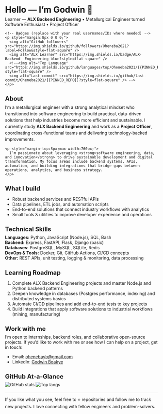 <!--
  GitHub Profile README Template (HTML)
  - Replace all placeholders (e.g., {{NAME}}, {{LOCATION}}) with your info.
  - This file is optimized to be converted into README.md (GitHub supports basic HTML inside Markdown README).
  - Suggested usage: save as README.md in your GitHub profile repository (repo named the same as your username).
-->

<!DOCTYPE html>
<html lang="en">
<head>
  <meta charset="utf-8">
  <meta name="viewport" content="width=device-width,initial-scale=1">
  <title>GitHub Profile — Godwin Boakye</title>
</head>
<body>

  <!-- Hero / Header -->
  <section id="hero" style="margin-bottom:18px;">
    <h1 style="font-size:28px;margin:0;">Hello — I’m <strong>Godwin</strong> 👋</h1>
    <p style="margin:6px 0 0 0;">Learner — <strong>ALX Backend Engineering</strong> • Metallurgical Engineer turned Software Enthusiast • Project Officer</p>

    <!-- Badges (replace with your real usernames/IDs where needed) -->
    <p style="margin:8px 0 0 0;">
      <img alt="GitHub followers" src="https://img.shields.io/github/followers/Oheneba2021?label=Follow&style=flat-square" />
      <img alt="ALX Learner" src="https://img.shields.io/badge/ALX-Backend--Engineering-blue?style=flat-square" />
      <!--<img alt="Top Language" src="https://img.shields.io/github/languages/top/Oheneba2021/{{PINNED_REPO}}?style=flat-square" />
      <img alt="Last commit" src="https://img.shields.io/github/last-commit/Oheneba2021/{{PINNED_REPO}}?style=flat-square" /> -->
    </p>
  </section>

  <!-- About / Summary -->
  <section id="about" style="margin-bottom:18px;">
    <h2 style="font-size:20px;margin-bottom:6px;">About</h2>
    <p style="margin:0;line-height:1.5;max-width:760px;">
      I’m a metallurgical engineer with a strong analytical mindset who transitioned into software engineering to build practical, data-driven solutions that help industries become more efficient and sustainable. I currently study <strong>ALX Backend Engineering</strong> and work as a <strong>Project Officer</strong>, coordinating cross-functional teams and delivering technology-backed improvements.
    </p>

    <p style="margin-top:8px;max-width:760px;">
      I’m passionate about leveraging <strong>software engineering, data, and innovation</strong> to drive sustainable development and digital transformation. My focus areas include backend systems, APIs, automation, and building integrations that bridge gaps between operations, analytics, and business strategy.
    </p>
  </section>

  <!-- What I Do / Focus Areas -->
  <section id="focus" style="margin-bottom:18px;">
    <h2 style="font-size:20px;margin-bottom:6px;">What I build</h2>
    <ul>
      <li>Robust backend services and RESTful APIs</li>
      <li>Data pipelines, ETL jobs, and automation scripts</li>
      <li>End-to-end solutions that connect industry workflows with analytics</li>
      <li>Small tools & utilities to improve developer experience and operations</li>
    </ul>
  </section>

  <!-- Skills (tech stack) -->
  <section id="skills" style="margin-bottom:18px;">
    <h2 style="font-size:20px;margin-bottom:6px;">Technical Skills</h2>
    <p style="margin:0;">
      <strong>Languages:</strong> Python, JavaScript (Node.js), SQL, Bash<br>
      <strong>Backend:</strong> Express, FastAPI, Flask, Django (basic)<br>
      <strong>Databases:</strong> PostgreSQL, MySQL, SQLite, Redis<br>
      <strong>DevOps & Tools:</strong> Docker, Git, GitHub Actions, CI/CD concepts<br>
      <strong>Other:</strong> REST APIs, unit testing, logging & monitoring, data processing
    </p>
  </section>

  <!-- Projects (template for showcasing) 
  <section id="projects" style="margin-bottom:18px;">
    <h2 style="font-size:20px;margin-bottom:6px;">Highlighted Projects</h2>

    <!-- Repeat this project card for each important project 
    <article style="margin-bottom:10px;">
      <h3 style="margin:0;">🔗 <a href="https://github.com/{{GITHUB_USERNAME}}/{{REPO1}}" target="_blank">{{PROJECT 1 — Title}}</a></h3>
      <p style="margin:6px 0 0 0;max-width:760px;">Short description: what it does, tech stack, and the impact. Example: Built a REST API using FastAPI + PostgreSQL to manage inventory and produce CSV exports for analytics.</p>
      <p style="margin:6px 0 0 0;"><strong>Tech:</strong> FastAPI • PostgreSQL • Docker • GitHub Actions</p>
    </article>

    <article style="margin-bottom:10px;">
      <h3 style="margin:0;">🔗 <a href="https://github.com/{{GITHUB_USERNAME}}/{{REPO2}}" target="_blank">{{PROJECT 2 — Title}}</a></h3>
      <p style="margin:6px 0 0 0;max-width:760px;">Short description: e.g., ETL pipeline that aggregates public data sources and stores normalized metrics for reporting.</p>
      <p style="margin:6px 0 0 0;"><strong>Tech:</strong> Python • Pandas • PostgreSQL • Docker</p>
    </article>

    <p style="margin-top:10px;">Tip: keep 3–6 highlighted projects. For each include a one-line summary, the problem it solves, the tech used, and links to a demo / README / live site if available.</p>
  </section>

  <!-- Open Source & Contributions 
  <section id="contrib" style="margin-bottom:18px;">
    <h2 style="font-size:20px;margin-bottom:6px;">Open Source & Contributions</h2>
    <p style="margin:0;max-width:760px;">I contribute to small open-source tools and prioritize code quality, tests, and clear documentation. Notable contributions include: <em>{{OPEN_SOURCE_PROJECT}}</em> — bug fixes, tests, and feature improvements.</p>
  </section>

  <!-- Roadmap / Learning goals -->
  <section id="roadmap" style="margin-bottom:18px;">
    <h2 style="font-size:20px;margin-bottom:6px;">Learning Roadmap</h2>
    <ol>
      <li>Complete ALX Backend Engineering projects and master Node.js and Python backend patterns</li>
      <li>Deepen knowledge in databases (Postgres performance, indexing) and distributed systems basics</li>
      <li>Automate CI/CD pipelines and add end-to-end tests to key projects</li>
      <li>Build integrations that apply software solutions to industrial workflows (mining, manufacturing)</li>
    </ol>
  </section>

  <!-- How to collaborate / hire me -->
  <section id="contact" style="margin-bottom:18px;">
    <h2 style="font-size:20px;margin-bottom:6px;">Work with me</h2>
    <p style="margin:0;max-width:760px;">I’m open to internships, backend roles, and collaborative open-source projects. If you’d like to work with me or see how I can help on a project, get in touch:</p>
    <ul>
      <li>Email: <a href="mailto:ohenebaub@gmail.com">ohenebayb@gmail.com</a></li>
      <li>LinkedIn: <a href="https://linkedin.com/in/godwin-boakye-95b554131/" target="_blank">Godwin Boakye</a></li>
     <!-- <li>Resume / CV: <a href="{{LINK_TO_CV}}" target="_blank">Download CV</a> (optional)</li>-->
    </ul>
  </section>

  <!-- GitHub Stats & Pinned Repos (images) -->
  <section id="stats" style="margin-bottom:18px;">
    <h2 style="font-size:20px;margin-bottom:6px;">GitHub At-a-Glance</h2>
    <p style="margin:0;">
      <!-- GitHub stats cards: auto-generated images (replace username) -->
      <img alt="GitHub stats" src="https://github-readme-stats.vercel.app/api?username=Oheneba2021&show_icons=true&theme=default&count_private=true" />
      <img alt="Top langs" src="https://github-readme-stats.vercel.app/api/top-langs/?username=Oheneba2021&layout=compact" />
    </p>
  </section>

  <!-- Footer / Call-to-action -->
  <footer style="margin-top:18px;border-top:1px solid #eee;padding-top:12px;">
    <p style="margin:0;">If you like what you see, feel free to ⭐ repositories and follow me to track new projects. I love connecting with fellow engineers and problem-solvers.</p>
  </footer>

  <!-- Developer notes (hidden from main view but useful to maintainers) -->
  <!--
    - Replace placeholders: {{NAME}}, {{GITHUB_USERNAME}}, {{REPO1}}, {{REPO2}}, {{YOUR_EMAIL}}, {{LINKEDIN_USERNAME}}, {{LINK_TO_CV}}, {{PINNED_REPO}}, {{OPEN_SOURCE_PROJECT}}.
    - Keep project descriptions concise (1-2 sentences). Add screenshots or GIFs by linking images in the project sections.
    - Add GitHub Actions badges per project if you have CI set up.
    - Consider adding a CONTRIBUTING.md and CODE_OF_CONDUCT.md for public projects.
    - Use GitHub’s pinned repositories feature to show your top projects on your profile page in addition to this README.
  -->

</body>
</html>
